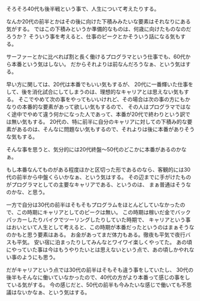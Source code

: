 そろそろ40代も後半戦という事で、人生について考えたりする。

なんか20代の前半とかはその後に向けた下積みみたいな要素はそれなりにある気がする。
ではこの下積みというか準備的なものは、何歳に向けたものなのだろうか？
そういう事を考えると、仕事のピークとかそういう話になる気もする。

サーファーとかに比べれば割と長く働けるプログラマという仕事でも、60代から本番という気はしない。
だからそれよりは前なんだろうなぁ、という気はする。

早い方に関しては、20代は本番でもいい気もするが、
20代に一番輝いた仕事をして、後を消化試合にしてしまうのは、理想的なキャリアとは思えない気もする。
そこでやめて次の事をやってもいいけれど、その場合は次の事の方にもかなりの本番的な要素があって欲しい気もするので、
その人はプログラマではなく途中でやめて違う何かになった人であって、本番が20代で終わりという訳では無い気もする。
20代の、特に前半に自分のキャリアに対しての下積み的な要素があるのは、そんなに問題ない気もするので、それよりは後に本番がありそうな気もする。

そんな事を思うと、気分的には20代終盤〜50代のどこかに本番があるのかなぁ。

もし本番なんてものがある程度ほかと区切った形であるのなら、客観的には30代の前半から中盤くらいかなぁ、という気はする。
その辺までに手がけたものがプログラマとしての主要なキャリアである、というのは、
まぁ普通はそうなのかな、と思う。

一方で自分は30代の前半はそもそもプログラムをほとんどしていなかったので、この時期にキャリアとしてのピークは無い。
この時期は稼いだ金でバックパッカーしたりバイクでツーリングしたりしていた時期で、
キャリアという事はおいといて人生として考えると、この時期が本番だったというのはまぁそうなのかもと思う要素はある。
お金があってまだ体力もある。徹夜も平気で夜行バスも平気。
安い宿に泊まったりしてみんなとワイワイ楽しくやってた。
あの頃にやっていた事は今はもうやりたいとは思えないという点で、あの頃しかやれない事のようにも思う。

だがキャリアという点では30代の前半はそもそも違う事をしていたし、
30代の後半もそんなに働いていなかったので、40代の方がより本番って感じの事をしている気がする。
今の感じだと、50代の前半も今みたいな感じで働いても不思議はないかなぁ、という気はする。


